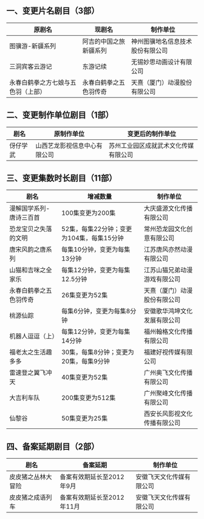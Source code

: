## 一、变更片名剧目（3部）
 原剧名 | 现剧名 | 制作单位 
---|---|---
 图骥游-新疆系列 | 阿吉的中国之旅新疆系列 | 神州图骥地名信息技术股份有限公司 
 三洞宾客云游记 | 东游记续 | 无锡妙思动画设计有限公司 
 永春白鹤拳之方七娘与五色羽（上部） | 永春白鹤拳之五色羽传奇 | 天熹（厦门）动漫股份有限公司 

## 二、变更制作单位剧目（1部）
 剧名 | 原制作单位 | 变更后的制作单位 
---|---|---
 伢仔学武 | 山西艺龙影视信息中心有限公司 | 苏州工业园区成就武术文化传媒有限公司 

## 三、变更集数时长剧目（11部）
 剧名 | 增减数量 | 制作单位 
---|---|---
 漫解国学系列-唐诗三百首 | 100集变更为200集 | 大庆盛源文化传播有限公司 
 恐龙宝贝之失落的文明 | 52集，每集22分钟；变更为104集，每集15分钟 | 常州恐龙园文化创意有限公司 
 唐宋风韵之唐系列 | 每集10分钟，变更为每集13分钟 | 江苏唐风亦然动漫有限公司 
 山猫和吉咪之全家乐 | 每集12分钟，变更为每集12.5分钟 | 江苏山猫兄弟动漫游戏有限公司 
 永春白鹤拳之五色羽传奇 | 26集变更为52集 | 天熹（厦门）动漫股份有限公司 
 桃源仙踪 | 每集6分钟，变更为每集8分钟 | 安徽歌华鸿坤文化发展有限公司 
 机器人逗逗（上） | 每集12分钟，变更为每集14分钟 | 福州翰格文化传播有限公司 
 福老太之生活趣多多 | 30集，每集8分钟；变更为20集，每集9分钟 | 福建好视传媒有限公司 
 雷速登之翼飞冲天 | 40集变更为52集 | 广州奥飞文化传播有限公司 
 大吉利车队 | 200集变更为512集 | 广州聚峰文化传播有限公司 
 仙黎谷 | 50集变更为25集 | 西安长风影视文化传播有限公司 

## 四、备案延期剧目（2部）
 剧名 | 备案延期 | 制作单位 
---|---|---
 皮皮猪之丛林大冒险 | 备案有效期延长至2012年9月 | 安徽飞天文化传媒有限公司 
 皮皮猪之成语列车 | 备案有效期延长至2012年11月 | 安徽飞天文化传媒有限公司 